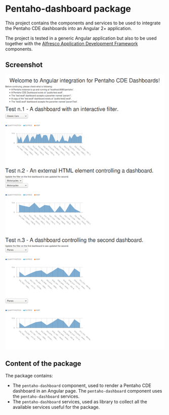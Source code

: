 # Pentaho-dashboard package

This project contains the components and services to be used to integrate the Pentaho CDE dashboards into an Angular 2+ application.

The project is tested in a generic Angular application but also to be used together with the [Alfresco Application Development Framework](https://github.com/Alfresco/alfresco-ng2-components) components.

## Screenshot

![Pentaho Dashboard](src/assets/screenshot_1.png)

## Content of the package

The package contains:

* The `pentaho-dashboard` component, used to render a Pentaho CDE dashboard in an Angular page. The `pentaho-dashboard` component uses the `pentaho-dashboard` services.
* The `pentaho-dashboard` services, used as library to collect all the available services useful for the package.
